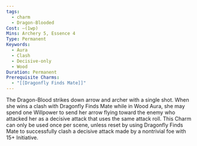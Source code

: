 ```yaml
---
tags:
  - charm
  - Dragon-Blooded
Cost: —(1wp)
Mins: Archery 5, Essence 4
Type: Permanent
Keywords:
  - Aura
  - Clash
  - Decisive-only
  - Wood
Duration: Permanent
Prerequisite Charms:
  - "[[Dragonfly Finds Mate]]"
---
```

The Dragon-Blood strikes down arrow and archer with a single shot. When she wins a clash with Dragonfly Finds Mate while in Wood Aura, she may spend one Willpower to send her arrow flying toward the enemy who attacked her as a decisive attack that uses the same attack roll. This Charm can only be used once per scene, unless reset by using Dragonfly Finds Mate to successfully clash a decisive attack made by a nontrivial foe with 15+ Initiative.